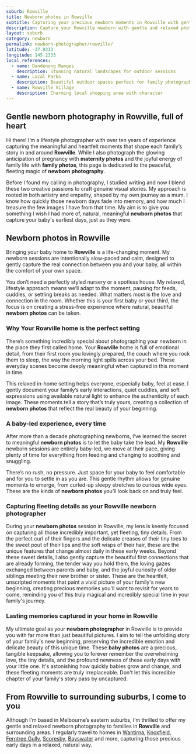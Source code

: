 ```yaml
---
suburb: Rowville
title: Newborn photos in Rowville
subtitle: Capturing your precious newborn moments in Rowville with gentle photography
description: Capture your Rowville newborn with gentle and relaxed photography. Newborn sessions are available in your home for maximum comfort and convenience.
layout: suburb
category: newborn
permalink: newborn-photographer/rowville/
latitude: -37.9333
longitude: 145.2333
local_references:
  - name: Dandenong Ranges
    description: Stunning natural landscapes for outdoor sessions
  - name: Local Parks
    description: Beautiful outdoor spaces perfect for family photography
  - name: Rowville Village
    description: Charming local shopping area with character
---
```


## Gentle newborn photography in Rowville, full of heart

Hi there! I’m a lifestyle photographer with over ten years of experience capturing the meaningful and heartfelt moments that shape each family’s story in and around **Rowville**. While I also photograph the glowing anticipation of pregnancy with **maternity photos** and the joyful energy of family life with **family photos**, this page is dedicated to the peaceful, fleeting magic of **newborn photography**.

Before I found my calling in photography, I studied writing and now I blend these two creative passions to craft genuine visual stories. My approach is rooted in both artistry and empathy, shaped by my own journey as a mum. I know how quickly those newborn days fade into memory, and how much I treasure the few images I have from that time. My aim is to give you something I wish I had more of, natural, meaningful **newborn photos** that capture your baby's earliest days, just as they were.

## Newborn photos in Rowville

Bringing your baby home to **Rowville** is a life-changing moment. My newborn sessions are intentionally slow-paced and calm, designed to gently capture the real connection between you and your baby, all within the comfort of your own space.

You don’t need a perfectly styled nursery or a spotless house. My relaxed, lifestyle approach means we’ll adapt to the moment, pausing for feeds, cuddles, or settling breaks as needed. What matters most is the love and connection in the room. Whether this is your first baby or your third, the focus is on creating a stress-free experience where natural, beautiful **newborn photos** can be taken.

### Why Your Rowville home is the perfect setting

There’s something incredibly special about photographing your newborn in the place they first called home. Your **Rowville** home is full of emotional detail, from their first room you lovingly prepared, the couch where you rock them to sleep, the way the morning light spills across your bed. These everyday scenes become deeply meaningful when captured in this moment in time.

This relaxed in-home setting helps everyone, especially baby, feel at ease. I gently document your family’s early interactions, quiet cuddles, and soft expressions using available natural light to enhance the authenticity of each image. These moments tell a story that’s truly yours, creating a collection of **newborn photos** that reflect the real beauty of your beginning.

### A baby-led experience, every time

After more than a decade photographing newborns, I’ve learned the secret to meaningful **newborn photos** is to let the baby take the lead. My **Rowville** newborn sessions are entirely baby-led, we move at their pace, giving plenty of time for everything from feeding and changing to soothing and snuggling.

There’s no rush, no pressure. Just space for your baby to feel comfortable and for you to settle in as you are. This gentle rhythm allows for genuine moments to emerge, from curled-up sleepy stretches to curious wide eyes. These are the kinds of **newborn photos** you’ll look back on and truly feel.

### Capturing fleeting details as your Rowville newborn photographer

During your **newborn photos** session in Rowville, my lens is keenly focused on capturing all those incredibly important, yet fleeting, tiny details. From the perfect curl of their fingers and the delicate creases of their tiny toes to the sweet pout of their lips and the soft wisps of their hair, these are the unique features that change almost daily in these early weeks. Beyond these sweet details, I also gently capture the beautiful first connections that are already forming, the tender way you hold them, the loving gazes exchanged between parents and baby, and the joyful curiosity of older siblings meeting their new brother or sister. These are the heartfelt, unscripted moments that paint a vivid picture of your family's new beginning, creating precious memories you'll want to revisit for years to come, reminding you of this truly magical and incredibly special time in your family's journey.

### Lasting memories captured in your home in Rowville

My ultimate goal as your **newborn photographer** in Rowville is to provide you with far more than just beautiful pictures. I aim to tell the unfolding story of your family's new beginning, preserving the incredible emotion and delicate beauty of this unique time. These **baby photos** are a precious, tangible keepsake, allowing you to forever remember the overwhelming love, the tiny details, and the profound newness of these early days with your little one. It's astonishing how quickly babies grow and change, and these fleeting moments are truly irreplaceable. Don't let this incredible chapter of your family's story pass by uncaptured.

## From Rowville to surrounding suburbs, I come to you

Although I’m based in Melbourne’s eastern suburbs, I’m thrilled to offer my gentle and relaxed newborn photography to families in **Rowville** and surrounding areas. I regularly travel to homes in [Wantirna](newborn-photos/wantirna/), [Knoxfield](newborn-photos/knoxfield/), [Ferntree Gully](newborn-photos/ferntree-gully/), [Scoresby](newborn-photos/Scoresby/), [Bayswater](newborn-photos/bayswater/) and more, capturing those precious early days in a relaxed, natural way.
